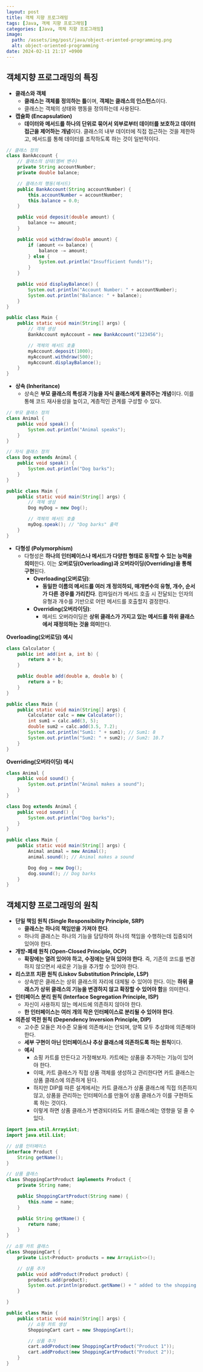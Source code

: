 ```yaml
---
layout: post
title: 객체 지향 프로그래밍
tags: [Java, 객체 지향 프로그래밍]
categories: [Java, 객체 지향 프로그래밍]
image:
  path: /assets/img/post/java/object-oriented-programming.png
  alt: object-oriented-programming
date: 2024-02-11 21:17 +0900
---
```


## 객체지향 프로그래밍의 특징

- **클래스와 객체**
  - **클래스는 객체를 정의하는 틀**이며, **객체는 클래스의 인스턴스**이다.
  - 클래스는 객체의 상태와 행동을 정의하는데 사용된다.
- **캡슐화 (Encapsulation)**
  - **데이터와 메서드를 하나의 단위로 묶어서 외부로부터 데이터를 보호하고 데이터 접근을 제어하는 개념**이다. 클래스의 내부 데이터에 직접 접근하는 것을 제한하고, 메서드를 통해 데이터를 조작하도록 하는 것이 일반적이다.

```java
// 클래스 정의
class BankAccount {
    // 클래스의 상태(멤버 변수)
    private String accountNumber;
    private double balance;

    // 클래스의 행동(메서드)
    public BankAccount(String accountNumber) {
        this.accountNumber = accountNumber;
        this.balance = 0.0;
    }

    public void deposit(double amount) {
        balance += amount;
    }

    public void withdraw(double amount) {
        if (amount <= balance) {
            balance -= amount;
        } else {
            System.out.println("Insufficient funds!");
        }
    }

    public void displayBalance() {
        System.out.println("Account Number: " + accountNumber);
        System.out.println("Balance: " + balance);
    }
}

public class Main {
    public static void main(String[] args) {
        // 객체 생성
        BankAccount myAccount = new BankAccount("123456");

        // 객체의 메서드 호출
        myAccount.deposit(1000);
        myAccount.withdraw(500);
        myAccount.displayBalance();
    }
}
```

- **상속 (Inheritance)**
  - 상속은 **부모 클래스의 특성과 기능을 자식 클래스에게 물려주는 개념**이다. 이를 통해 코드 재사용성을 높이고, 계층적인 관계를 구성할 수 있다.

```java
// 부모 클래스 정의
class Animal {
    public void speak() {
        System.out.println("Animal speaks");
    }
}

// 자식 클래스 정의
class Dog extends Animal {
    public void speak() {
        System.out.println("Dog barks");
    }
}

public class Main {
    public static void main(String[] args) {
        // 객체 생성
        Dog myDog = new Dog();

        // 객체의 메서드 호출
        myDog.speak(); // "Dog barks" 출력
    }
}
```

- **다형성 (Polymorphism)**
  - 다형성은 **하나의 인터페이스나 메서드가 다양한 형태로 동작할 수 있는 능력을 의미**한다. 이는 **오버로딩(Overloading)과 오버라이딩(Overriding)을 통해 구현**된다.
    - **Overloading(오버로딩)**:
      - **동일한 이름의 메서드를 여러 개 정의하되, 매개변수의 유형, 개수, 순서가 다른 경우를 가리킨다**. 컴파일러가 메서드 호출 시 전달되는 인자의 유형과 개수를 기반으로 어떤 메서드를 호출할지 결정한다.
    - **Overriding(오버라이딩)**:
      - 메서드 오버라이딩은 **상위 클래스가 가지고 있는 메서드를 하위 클래스에서 재정의하는 것을 의미**한다.

**Overloading(오버로딩) 예시**

```java
class Calculator {
    public int add(int a, int b) {
        return a + b;
    }

    public double add(double a, double b) {
        return a + b;
    }
}

public class Main {
    public static void main(String[] args) {
        Calculator calc = new Calculator();
        int sum1 = calc.add(3, 5);
        double sum2 = calc.add(3.5, 7.2);
        System.out.println("Sum1: " + sum1); // Sum1: 8
        System.out.println("Sum2: " + sum2); // Sum2: 10.7
    }
}
```

**Overriding(오버라이딩) 예시**

```java
class Animal {
    public void sound() {
        System.out.println("Animal makes a sound");
    }
}

class Dog extends Animal {
    public void sound() {
        System.out.println("Dog barks");
    }
}

public class Main {
    public static void main(String[] args) {
        Animal animal = new Animal();
        animal.sound(); // Animal makes a sound

        Dog dog = new Dog();
        dog.sound(); // Dog barks
    }
}
```

## 객체지향 프로그래밍의 원칙

- **단일 책임 원칙 (Single Responsibility Principle, SRP)**
  - **클래스는 하나의 책임만을 가져야 한다**.
  - 하나의 클래스는 하나의 기능을 담당하여 하나의 책임을 수행하는데 집중되어 있어야 한다.
- **개방-폐쇄 원칙 (Open-Closed Principle, OCP)**
  - **확장에는 열려 있어야 하고, 수정에는 닫혀 있어야 한다**. 즉, 기존의 코드를 변경하지 않으면서 새로운 기능을 추가할 수 있어야 한다.
- **리스코프 치환 원칙 (Liskov Substitution Principle, LSP)**
  - 상속받은 클래스는 상위 클래스의 자리에 대체될 수 있어야 한다. 이는 **하위 클래스가 상위 클래스의 기능을 변경하지 않고 확장할 수 있어야 함**을 의미한다.
- **인터페이스 분리 원칙 (Interface Segregation Principle, ISP)**
  - 자신이 사용하지 않는 메서드에 의존하지 않아야 한다.
  - **한 인터페이스는 여러 개의 작은 인터페이스로 분리될 수 있어야 한다**.
- **의존성 역전 원칙 (Dependency Inversion Principle, DIP)**
  - 고수준 모듈은 저수준 모듈에 의존해서는 안되며, 양쪽 모두 추상화에 의존해야 한다.
  - **세부 구현이 아닌 인터페이스나 추상 클래스에 의존하도록 하는 원칙**이다.
  - **예시**
    - 쇼핑 카트를 만든다고 가정해보자. 카트에는 상품을 추가하는 기능이 있어야 한다.
    - 이때, 카트 클래스가 직접 상품 객체를 생성하고 관리한다면 카트 클래스는 상품 클래스에 의존하게 된다.
    - 하지만 DIP를 따른 설계에서는 카트 클래스가 상품 클래스에 직접 의존하지 않고, 상품을 관리하는 인터페이스를 만들어 상품 클래스가 이를 구현하도록 하는 것이다.
    - 이렇게 하면 상품 클래스가 변경되더라도 카트 클래스에는 영향을 덜 줄 수 있다.

```java
import java.util.ArrayList;
import java.util.List;

// 상품 인터페이스
interface Product {
    String getName();
}

// 상품 클래스
class ShoppingCartProduct implements Product {
    private String name;

    public ShoppingCartProduct(String name) {
        this.name = name;
    }

    public String getName() {
        return name;
    }
}

// 쇼핑 카트 클래스
class ShoppingCart {
    private List<Product> products = new ArrayList<>();

    // 상품 추가
    public void addProduct(Product product) {
        products.add(product);
        System.out.println(product.getName() + " added to the shopping cart.");
    }

}

public class Main {
    public static void main(String[] args) {
        // 쇼핑 카트 생성
        ShoppingCart cart = new ShoppingCart();

        // 상품 추가
        cart.addProduct(new ShoppingCartProduct("Product 1"));
        cart.addProduct(new ShoppingCartProduct("Product 2"));
    }
}
```
